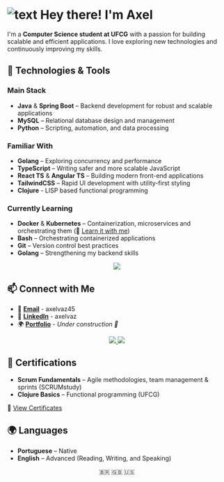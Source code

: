# ![text](https://cdn.jsdelivr.net/gh/Readme-Workflows/Readme-Icons@main/icons/gifs/wave.gif) Hey there! I'm Axel  

I'm a **Computer Science student at UFCG** with a passion for building scalable and efficient applications. I love exploring new technologies and continuously improving my skills.  

## 🚀 Technologies & Tools  

### **Main Stack**  

- **Java** & **Spring Boot** – Backend development for robust and scalable applications
- **MySQL** – Relational database design and management 
- **Python** – Scripting, automation, and data processing  

### **Familiar With**

- **Golang** – Exploring concurrency and performance  
- **TypeScript** – Writing safer and more scalable JavaScript  
- **React TS** & **Angular TS** – Building modern front-end applications  
- **TailwindCSS** – Rapid UI development with utility-first styling  
- **Clojure** - LISP based functional programming

### **Currently Learning**  

- **Docker** & **Kubernetes** – Containerization, microservices and orchestrating them (📌 [Learn it with me](#https://github.com/Axelvazslima/docker-studies))  
- **Bash** – Orchestrating containerized applications  
- **Git** – Version control best practices  
- **Golang** – Strengthening my backend skills  

<p align="center">
  <a href="https://skillicons.dev">
    <img src="https://skillicons.dev/icons?i=kubernetes,docker,git,bash,java,python,go,mysql&perline=4" />
  </a>
</p> 

## 📫 Connect with Me  

- 📩 **[Email](mailto:axelvaz45@gmail.com)** - axelvaz45
- 🔗 **[LinkedIn](https://www.linkedin.com/in/axelvaz/)** - axelvaz
- 🌍 **[Portfolio](#)** - _Under construction 🚧_ 

<p align="center">
  <a href="mailto:axelvaz45@gmail.com">
    <img src="https://skillicons.dev/icons?i=gmail"/>
  </a>
  <a href="https://www.linkedin.com/in/axelvaz/">
    <img src="https://skillicons.dev/icons?i=linkedin"/>
  <a/>
</p>

## 📜 Certifications  

- **Scrum Fundamentals** – Agile methodologies, team management & sprints (SCRUMstudy)  
- **Clojure Basics** – Functional programming (UFCG)  

📃 [View Certificates](https://drive.google.com/file/d/1tDK2vVtG8f6X1PW-W0HMHG2fiXwQJjPw/view?usp=drive_link)

## 🌍 Languages  

- **Portuguese** – Native  
- **English** – Advanced (Reading, Writing, and Speaking)  

<p align="center">
  🇧🇷 🇬🇧 🇺🇸
</p>
